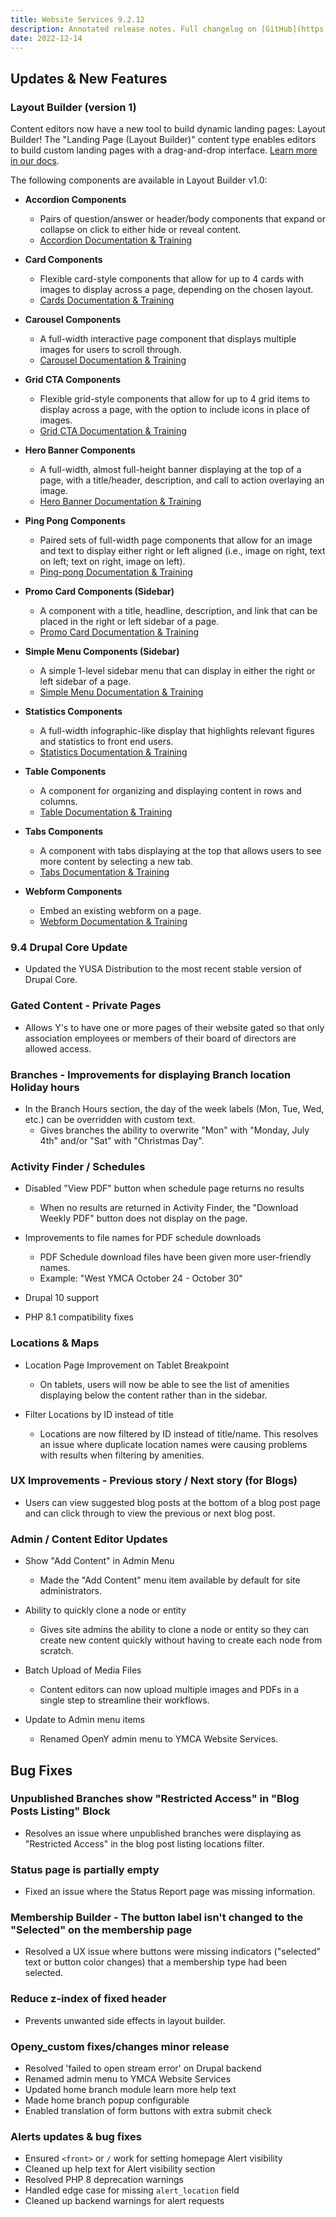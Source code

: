 ```yaml
---
title: Website Services 9.2.12
description: Annotated release notes. Full changelog on [GitHub](https://github.com/YCloudYUSA/yusaopeny/releases/tag/9.2.12.1)
date: 2022-12-14
---
```


## Updates & New Features

### Layout Builder (version 1)

Content editors now have a new tool to build dynamic landing pages: Layout Builder! The "Landing Page (Layout Builder)" content type enables editors to build custom landing pages with a drag-and-drop interface. [Learn more in our docs](https://ds-docs.y.org/docs/user-documentation/layout-builder/).

The following components are available in Layout Builder v1.0:

- **Accordion Components**
    - Pairs of question/answer or header/body components that expand or collapse on click to either hide or reveal content.
    - [Accordion Documentation & Training](https://ds-docs.y.org/docs/user-documentation/layout-builder/accordion/)

- **Card Components**
    - Flexible card-style components that allow for up to 4 cards with images to display across a page, depending on the chosen layout.
    - [Cards Documentation & Training](https://ds-docs.y.org/docs/user-documentation/layout-builder/cards/)

- **Carousel Components**
    - A full-width interactive page component that displays multiple images for users to scroll through.
    - [Carousel Documentation & Training](https://ds-docs.y.org/docs/user-documentation/layout-builder/carousel/)

- **Grid CTA Components**
    - Flexible grid-style components that allow for up to 4 grid items to display across a page, with the option to include icons in place of images.
    - [Grid CTA Documentation & Training](https://ds-docs.y.org/docs/user-documentation/layout-builder/grid-cta/)

- **Hero Banner Components**
    - A full-width, almost full-height banner displaying at the top of a page, with a title/header, description, and call to action overlaying an image.
    - [Hero Banner Documentation & Training](https://ds-docs.y.org/docs/user-documentation/layout-builder/hero-banner/)

- **Ping Pong Components**
    - Paired sets of full-width page components that allow for an image and text to display either right or left aligned (i.e., image on right, text on left; text on right, image on left).
    - [Ping-pong Documentation & Training](https://ds-docs.y.org/docs/user-documentation/layout-builder/ping-pong/)

- **Promo Card Components (Sidebar)**
    - A component with a title, headline, description, and link that can be placed in the right or left sidebar of a page.
    - [Promo Card Documentation & Training](https://ds-docs.y.org/docs/user-documentation/layout-builder/promo-card/)

- **Simple Menu Components (Sidebar)**
    - A simple 1-level sidebar menu that can display in either the right or left sidebar of a page.
    - [Simple Menu Documentation & Training](https://ds-docs.y.org/docs/user-documentation/layout-builder/simple-menu/)

- **Statistics Components**
    - A full-width infographic-like display that highlights relevant figures and statistics to front end users.
    - [Statistics Documentation & Training](https://ds-docs.y.org/docs/user-documentation/layout-builder/statistics/)

- **Table Components**
    - A component for organizing and displaying content in rows and columns.
    - [Table Documentation & Training](https://ds-docs.y.org/docs/user-documentation/layout-builder/table/)

- **Tabs Components**
    - A component with tabs displaying at the top that allows users to see more content by selecting a new tab.
    - [Tabs Documentation & Training](https://ds-docs.y.org/docs/user-documentation/layout-builder/tabs/)

- **Webform Components**
    - Embed an existing webform on a page.
    - [Webform Documentation & Training](https://ds-docs.y.org/docs/user-documentation/layout-builder/webform/)

### 9.4 Drupal Core Update

- Updated the YUSA Distribution to the most recent stable version of Drupal Core.

### Gated Content - Private Pages

- Allows Y's to have one or more pages of their website gated so that only association employees or members of their board of directors are allowed access.

### Branches - Improvements for displaying Branch location Holiday hours

- In the Branch Hours section, the day of the week labels (Mon, Tue, Wed, etc.) can be overridden with custom text.
    - Gives branches the ability to overwrite "Mon" with "Monday, July 4th" and/or "Sat" with "Christmas Day".

### Activity Finder / Schedules

- Disabled "View PDF" button when schedule page returns no results
    - When no results are returned in Activity Finder, the "Download Weekly PDF" button does not display on the page.

- Improvements to file names for PDF schedule downloads
    - PDF Schedule download files have been given more user-friendly names.
    - Example: "West YMCA October 24 - October 30"

- Drupal 10 support
- PHP 8.1 compatibility fixes

### Locations & Maps

- Location Page Improvement on Tablet Breakpoint
    - On tablets, users will now be able to see the list of amenities displaying below the content rather than in the sidebar.

- Filter Locations by ID instead of title
    - Locations are now filtered by ID instead of title/name. This resolves an issue where duplicate location names were causing problems with results when filtering by amenities.

### UX Improvements - Previous story / Next story (for Blogs)

- Users can view suggested blog posts at the bottom of a blog post page and can click through to view the previous or next blog post.

### Admin / Content Editor Updates

- Show "Add Content" in Admin Menu
    - Made the "Add Content" menu item available by default for site administrators.

- Ability to quickly clone a node or entity
    - Gives site admins the ability to clone a node or entity so they can create new content quickly without having to create each node from scratch.

- Batch Upload of Media Files
    - Content editors can now upload multiple images and PDFs in a single step to streamline their workflows.

- Update to Admin menu items
    - Renamed OpenY admin menu to YMCA Website Services.

## Bug Fixes

### Unpublished Branches show "Restricted Access" in "Blog Posts Listing" Block

- Resolves an issue where unpublished branches were displaying as "Restricted Access" in the blog post listing locations filter.

### Status page is partially empty

- Fixed an issue where the Status Report page was missing information.

### Membership Builder - The button label isn't changed to the "Selected" on the membership page

- Resolved a UX issue where buttons were missing indicators ("selected" text or button color changes) that a membership type had been selected.

### Reduce z-index of fixed header

- Prevents unwanted side effects in layout builder.

### Openy_custom fixes/changes minor release

- Resolved 'failed to open stream error' on Drupal backend
- Renamed admin menu to YMCA Website Services
- Updated home branch module learn more help text
- Made home branch popup configurable
- Enabled translation of form buttons with extra submit check

### Alerts updates & bug fixes

- Ensured `<front>` or `/` work for setting homepage Alert visibility
- Cleaned up help text for Alert visibility section
- Resolved PHP 8 deprecation warnings
- Handled edge case for missing `alert_location` field
- Cleaned up backend warnings for alert requests
